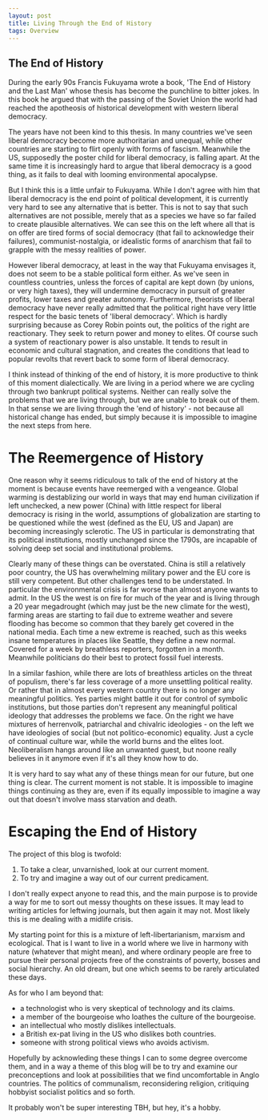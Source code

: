 ```yaml
---
layout: post
title: Living Through the End of History
tags: Overview
---
```


## The End of History

During the early 90s Francis Fukuyama wrote a book, 'The End of History and the
Last Man' whose thesis has become the punchline to bitter jokes. In this book he
argued that with the passing of the Soviet Union the world had reached the
apotheosis of historical development with western liberal democracy.

The years have not been kind to this thesis. In many countries we've seen
liberal democracy become more authoritarian and unequal, while other countries
are starting to flirt openly with forms of fascism. Meanwhile the US, supposedly
the poster child for liberal democracy, is falling apart. At the same time it is
increasingly hard to argue that liberal democracy is a good thing, as it fails
to deal with looming environmental apocalypse. 

But I think this is a little unfair to Fukuyama. While I don't agree with him
that liberal democracy is the end point of political development, it is
currently very hard to see any alternative that is better. This is not to say
that such alternatives are not possible, merely that as a species we have so far
failed to create plausible alternatives. We can see this on the left where all
that is on offer are tired forms of social democracy (that fail to acknowledge
their failures), communist-nostalgia, or idealistic forms of anarchism that fail
to grapple with the messy realities of power. 

However liberal democracy, at least in the way that Fukuyama envisages it, does
not seem to be a stable political form either. As we've seen in countless
countries, unless the forces of capital are kept down (by unions, or very high
taxes), they will undermine democracy in pursuit of greater profits, lower taxes
and greater autonomy. Furthermore, theorists of liberal democracy have never
really admitted that the political right have very little respect for the basic
tenets of 'liberal democracy'. Which is hardly surprising because as Corey Robin
points out, the politics of the right are reactionary. They seek to return power
and money to elites. Of course such a system of reactionary power is also
unstable. It tends to result in economic and cultural stagnation, and creates
the conditions that lead to popular revolts that revert back to some form of
liberal democracy.

I think instead of thinking of the end of history, it is more productive to
think of this moment dialectically. We are living in a period where we are
cycling through two bankrupt political systems. Neither can really solve the
problems that we are living through, but we are unable to break out of them. In
that sense we are living through the 'end of history' - not because all
historical change has ended, but simply because it is impossible to imagine the
next steps from here.

# The Reemergence of History

One reason why it seems ridiculous to talk of the end of history at the moment
is because events have reemerged with a vengeance. Global warming is
destablizing our world in ways that may end human civilization if left
unchecked, a new power (China) with little respect for liberal democracy is
rising in the world, assumptions of globalization are starting to be questioned
while the west (defined as the EU, US and Japan) are becoming increasingly
sclerotic. The US in particular is demonstrating that its political
institutions, mostly unchanged since the 1790s, are incapable of solving deep
set social and institutional problems.

Clearly many of these things can be overstated. China is still a relatively poor
country, the US has overwhelming military power and the EU core is still very
competent. But other challenges tend to be understated. In particular the
environmental crisis is far worse than almost anyone wants to admit. In the US
the west is on fire for much of the year and is living through a 20 year
megadrought (which may just be the new climate for the west), farming areas are
starting to fail due to extreme weather and severe flooding has become so common
that they barely get covered in the national media. Each time a new extreme is
reached, such as this weeks insane temperatures in places like Seattle, they
define a new normal. Covered for a week by breathless reporters, forgotten in a
month. Meanwhile politicians do their best to protect fossil fuel interests.

In a similar fashion, while there are lots of breathless articles on the threat
of populism, there's far less coverage of a more unsettling political reality.
Or rather that in almost every western country there is no longer any meaningful
politics. Yes parties might battle it out for control of symbolic institutions,
but those parties don't represent any meaningful political ideology that
addresses the problems we face. On the right we have mixtures of herrenvolk,
patriarchal and chivalric ideologies - on the left we have ideologies of social
(but not politico-economic) equality. Just a cycle of continual culture war,
while the world burns and the elites loot. Neoliberalism hangs around like an
unwanted guest, but noone really believes in it anymore even if it's all they
know how to do.

It is very hard to say what any of these things mean for our future, but one
thing is clear. The current moment is not stable. It is impossible to imagine
things continuing as they are, even if its equally impossible to imagine a way
out that doesn't involve mass starvation and death.

# Escaping the End of History

The project of this blog is twofold:
1. To take a clear, unvarnished, look at our current moment.
2. To try and imagine a way out of our current predicament.

I don't really expect anyone to read this, and the main purpose is to provide a
way for me to sort out messy thoughts on these issues. It may lead to writing
articles for leftwing journals, but then again it may not. Most likely this is
me dealing with a midlife crisis.

My starting point for this is a mixture of left-libertarianism, marxism and
ecological. That is I want to live in a world where we live in harmony with
nature (whatever that might mean), and where ordinary people are free to pursue
their personal projects free of the constraints of poverty, bosses and social
hierarchy.  An old dream, but one which seems to be rarely articulated these
days.

As for who I am beyond that:
- a technologist who is very skeptical of technology and its claims.
- a member of the bourgeoise who loathes the culture of the bourgeoise.
- an intellectual who mostly dislikes intellectuals.
- a British ex-pat living in the US who dislikes both countries.
- someone with strong political views who avoids activism.

Hopefully by acknowleding these things I can to some degree overcome them, and
in a way a theme of this blog will be to try and examine our preconceptions and
look at possibilities that we find uncomfortable in Anglo countries. The
politics of communalism, reconsidering religion, critiquing hobbyist socialist
politics and so forth.

It probably won't be super interesting TBH, but hey, it's a hobby.
